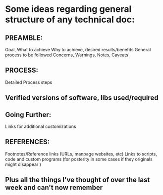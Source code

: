 # Some ideas regarding general structure of any technical doc:

## PREAMBLE:
  Goal, What to achieve
  Why to achieve, desired results/benefits
  General process to be followed
  Concerns, Warnings, Notes, Caveats

## PROCESS:
  Detailed Process steps

## Verified versions of software, libs used/required

## Going Further:
  Links for additional customizations

## REFERENCES:
  Footnotes/Reference links (URLs, manpage websites, etc)
  Links to scripts, code and custom programs (for posterity in some cases if they originals might disappear )

## Plus all the things I've thought of over the last week and can't now remember
